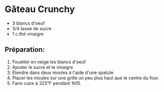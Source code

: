 # Gâteau Crunchy

- 3 blancs d'oeuf
- 3/4 tasse de sucre
- 1 c.thé vinaigre

## Préparation:

1. Fouetter en neige les blancs d'oeuf
2. Ajouter le sucre et le vinaigre
3. Étendre dans deux moules à l'aide d'une spatule
4. Placer les moules sur une grille un peu plus haut que le centre du four.
5. Faire cuire à 325°F pendant 1h15. 
